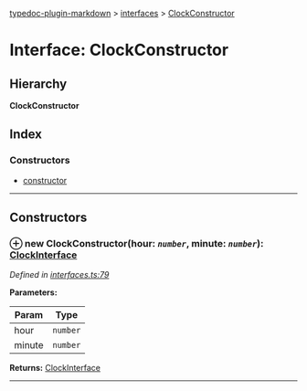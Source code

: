 [typedoc-plugin-markdown](../README.md) > [interfaces](../modules/interfaces.md) > [ClockConstructor](../interfaces/interfaces.clockconstructor.md)

# Interface: ClockConstructor

## Hierarchy

**ClockConstructor**

## Index

### Constructors

* [constructor](interfaces.clockconstructor.md#markdown-header-constructor)

---

## Constructors

### ⊕ **new ClockConstructor**(hour: *`number`*, minute: *`number`*): [ClockInterface](interfaces.clockinterface.md)

*Defined in [interfaces.ts:79](https://bitbucket.org/owner/repository_name/src/master/src/interfaces.ts?fileviewer&amp;#x3D;file-view-default#interfaces.ts-79)*

**Parameters:**

| Param | Type |
| ------ | ------ |
| hour | `number` | 
| minute | `number` | 

**Returns:** [ClockInterface](interfaces.clockinterface.md)

---

